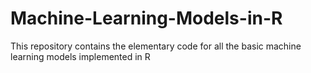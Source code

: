 # Machine-Learning-Models-in-R
This repository contains the elementary code for all the basic machine learning models implemented in R
